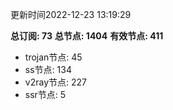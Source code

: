 更新时间2022-12-23 13:19:29

**总订阅: 73**
**总节点: 1404**
**有效节点: 411**
- trojan节点: 45
- ss节点: 134
- v2ray节点: 227
- ssr节点: 5

